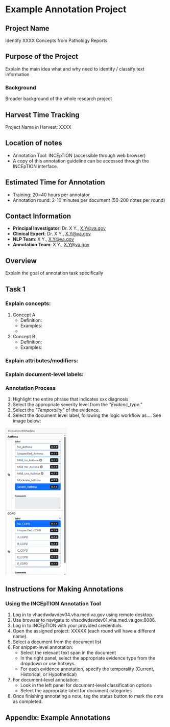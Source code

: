 # Example Annotation Project

## Project Name
Identify XXXX Concepts from Pathology Reports

## Purpose of the Project
Explain the main idea what and why need to identify / classify text information

### Background
Broader background of the whole research project


## Harvest Time Tracking
Project Name in Harvest: XXXX

## Location of notes
- Annotation Tool: INCEpTION (accessible through web browser)
- A copy of this annotation guideline can be accessed through the INCEpTION interface.

## Estimated Time for Annotation
- Training: 20~40 hours per annotator
- Annotation round: 2-10 minutes per document (50-200 notes per round)


## Contact Information
- **Principal Investigator**: Dr. X Y., X.Y@va.gov
- **Clinical Expert**: Dr. X Y., X.Y@va.gov
- **NLP Team**: X Y., X.Y@va.gov
- **Annotation Team**: X Y., X.Y@va.gov

## Overview
Explain the goal of annotation task specifically

## Task 1

### Explain concepts:

1. Concept A
   - Definition:
   - Examples:
   - 
2. Concept B
   - Definition:
   - Examples:

### Explain attributes/modifiers:

### Explain document-level labels:

### Annotation Process

1. Highlight the entire phrase that indicates xxx diagnosis
2. Select the appropriate severity level from the *"Evidenc_type."*
3. Select the *"Temporality"* of the evidence.
4. Select the document level label, following the logic workflow as.... See image below:
<img src="pics/doc_labels.PNG" alt="doc_labels.PNG" width="38%">

## Instructions for Making Annotations

### Using the INCEpTION Annotation Tool

1. Log in to vhacdwdavdev04.vha.med.va.gov using remote desktop.
2. Use browser to navigate to vhacdwdavdev01.vha.med.va.gov:8086.
3. Log in to INCEpTION with your provided credentials.
4. Open the assigned project: XXXXX (each round will have a different name).
5. Select a document from the document list
6. For snippet-level annotation:
   - Select the relevant text span in the document
   - In the right panel, select the appropriate evidence type from the dropdown or use hotkeys.
   - For each evidence annotation, specify the temporality (Current, Historical, or Hypothetical)
7. For document-level annotation:
   - Look in the left panel for document-level classification options
   - Select the appropriate label for document categories
8. Once finishing annotating a note, tag the status button to mark the note as completed.


## Appendix: Example Annotations
